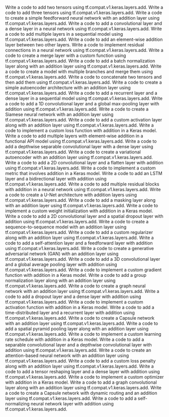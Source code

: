 Write a code to add two tensors using tf.compat.v1.keras.layers.add.
Write a code to add three tensors using tf.compat.v1.keras.layers.add.
Write a code to create a simple feedforward neural network with an addition layer using tf.compat.v1.keras.layers.add.
Write a code to add a convolutional layer and a dense layer in a neural network using tf.compat.v1.keras.layers.add.
Write a code to add multiple layers in a sequential model using tf.compat.v1.keras.layers.add.
Write a code to add an element-wise addition layer between two other layers.
Write a code to implement residual connections in a neural network using tf.compat.v1.keras.layers.add.
Write a code to create a merge layer with a custom function using tf.compat.v1.keras.layers.add.
Write a code to add a batch normalization layer along with an addition layer using tf.compat.v1.keras.layers.add.
Write a code to create a model with multiple branches and merge them using tf.compat.v1.keras.layers.add.
Write a code to concatenate two tensors and then add them using tf.compat.v1.keras.layers.add.
Write a code to create a simple autoencoder architecture with an addition layer using tf.compat.v1.keras.layers.add.
Write a code to add a recurrent layer and a dense layer in a sequential model using tf.compat.v1.keras.layers.add.
Write a code to add a 1D convolutional layer and a global max-pooling layer with addition using tf.compat.v1.keras.layers.add.
Write a code to create a Siamese neural network with an addition layer using tf.compat.v1.keras.layers.add.
Write a code to add a custom activation layer along with an addition layer using tf.compat.v1.keras.layers.add.
Write a code to implement a custom loss function with addition in a Keras model.
Write a code to add multiple layers with element-wise addition in a functional API model using tf.compat.v1.keras.layers.add.
Write a code to add a depthwise separable convolutional layer with a dense layer using tf.compat.v1.keras.layers.add.
Write a code to create a variational autoencoder with an addition layer using tf.compat.v1.keras.layers.add.
Write a code to add a 2D convolutional layer and a flatten layer with addition using tf.compat.v1.keras.layers.add.
Write a code to implement a custom metric that involves addition in a Keras model.
Write a code to add an LSTM layer and a bidirectional layer with addition using tf.compat.v1.keras.layers.add.
Write a code to add multiple residual blocks with addition in a neural network using tf.compat.v1.keras.layers.add.
Write a code to create a U-Net architecture with addition layers using tf.compat.v1.keras.layers.add.
Write a code to add a masking layer along with an addition layer using tf.compat.v1.keras.layers.add.
Write a code to implement a custom weight initialization with addition in a Keras model.
Write a code to add a 2D convolutional layer and a spatial dropout layer with addition using tf.compat.v1.keras.layers.add.
Write a code to create a sequence-to-sequence model with an addition layer using tf.compat.v1.keras.layers.add.
Write a code to add a custom regularizer along with an addition layer using tf.compat.v1.keras.layers.add.
Write a code to add a self-attention layer and a feedforward layer with addition using tf.compat.v1.keras.layers.add.
Write a code to create a generative adversarial network (GAN) with an addition layer using tf.compat.v1.keras.layers.add.
Write a code to add a 3D convolutional layer and a global average pooling layer with addition using tf.compat.v1.keras.layers.add.
Write a code to implement a custom gradient function with addition in a Keras model.
Write a code to add a group normalization layer along with an addition layer using tf.compat.v1.keras.layers.add.
Write a code to create a graph neural network with an addition layer using tf.compat.v1.keras.layers.add.
Write a code to add a dropout layer and a dense layer with addition using tf.compat.v1.keras.layers.add.
Write a code to implement a custom activation function with addition in a Keras model.
Write a code to add a time-distributed layer and a recurrent layer with addition using tf.compat.v1.keras.layers.add.
Write a code to create a Capsule network with an addition layer using tf.compat.v1.keras.layers.add.
Write a code to add a spatial pyramid pooling layer along with an addition layer using tf.compat.v1.keras.layers.add.
Write a code to implement a custom learning rate schedule with addition in a Keras model.
Write a code to add a separable convolutional layer and a depthwise convolutional layer with addition using tf.compat.v1.keras.layers.add.
Write a code to create an attention-based neural network with an addition layer using tf.compat.v1.keras.layers.add.
Write a code to add a custom loss penalty along with an addition layer using tf.compat.v1.keras.layers.add.
Write a code to add a tensor reshaping layer and a dense layer with addition using tf.compat.v1.keras.layers.add.
Write a code to implement a custom optimizer with addition in a Keras model.
Write a code to add a graph convolutional layer along with an addition layer using tf.compat.v1.keras.layers.add.
Write a code to create a Capsule network with dynamic routing and an addition layer using tf.compat.v1.keras.layers.add.
Write a code to add a self-normalizing neural network layer with addition using tf.compat.v1.keras.layers.add.